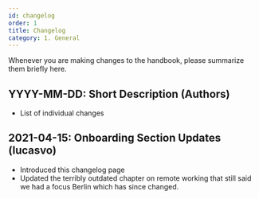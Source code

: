 ```yaml
---
id: changelog
order: 1
title: Changelog
category: 1. General
---
```


Whenever you are making changes to the handbook, please summarize them briefly here.

## YYYY-MM-DD: Short Description (Authors)
* List of individual changes

## 2021-04-15: Onboarding Section Updates (lucasvo)
* Introduced this changelog page
* Updated the terribly outdated chapter on remote working that still said we had a focus Berlin which has since changed.
